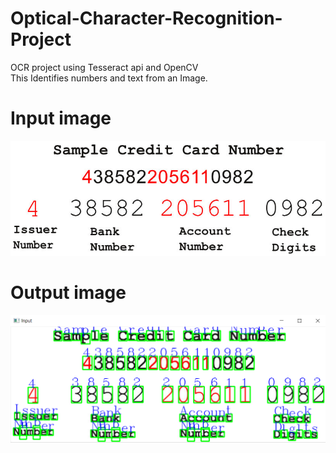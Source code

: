 # Optical-Character-Recognition-Project
OCR project using Tesseract api and OpenCV  
This Identifies numbers and text from an Image.

# Input image
![alt text](https://github.com/BlitzenPrancer/Optical-Character-Recognition-Project/blob/main/images/ocr_sample.jpg)

# Output image
![alt text](https://github.com/BlitzenPrancer/Optical-Character-Recognition-Project/blob/main/output.PNG)
